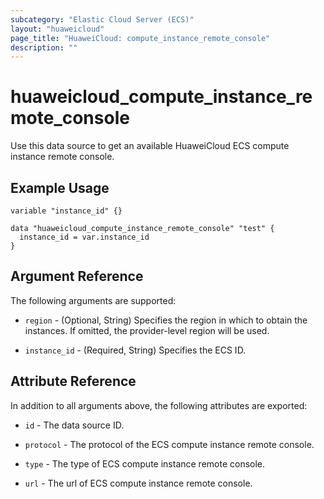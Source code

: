 ```yaml
---
subcategory: "Elastic Cloud Server (ECS)"
layout: "huaweicloud"
page_title: "HuaweiCloud: compute_instance_remote_console"
description: ""
---
```


# huaweicloud_compute_instance_remote_console

Use this data source to get an available HuaweiCloud ECS compute instance remote console.

## Example Usage

```hcl
variable "instance_id" {}

data "huaweicloud_compute_instance_remote_console" "test" {
  instance_id = var.instance_id
}
```

## Argument Reference

The following arguments are supported:

* `region` - (Optional, String) Specifies the region in which to obtain the instances.
  If omitted, the provider-level region will be used.

* `instance_id` - (Required, String) Specifies the ECS ID.

## Attribute Reference

In addition to all arguments above, the following attributes are exported:

* `id` - The data source ID.

* `protocol` - The protocol of the ECS compute instance remote console.

* `type` - The type of ECS compute instance remote console.

* `url` - The url of ECS compute instance remote console.
